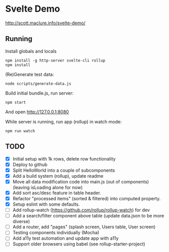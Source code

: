 # Svelte Demo

http://scott.maclure.info/svelte-demo/

## Running

Install globals and locals

```
npm install -g http-server svelte-cli rollup
npm install
```

(Re)Generate test data:

```
node scripts/generate-data.js
```

Build initial bundle.js, run server:

```
npm start
```

And open http://127.0.0.1:8080

While server is running, run app (rollup) in watch mode:

```
npm run watch
```

## TODO

- [x] Initial setup with 1k rows, delete row functionality
- [x] Deploy to github
- [x] Split HelloWorld into a couple of subcomponents
- [x] Add a build system (rollup), update readme
- [x] Move all data modification code into main.js (out of components) (leaving isLoading alone for now)
- [x] Add sort asc/desc feature in table header.
- [x] Refactor "processed items" (sorted & filtered) into computed property.
- [x] Setup eslint with some defaults.
- [ ] Add rollup-watch (https://github.com/rollup/rollup-watch) for dev
- [ ] Add a search/filter component above table (update data.json to be more diverse)
- [ ] Add a router, add "pages" (splash screen, Users table, User screen)
- [ ] Testing components individually (Mocha)
- [ ] Add a11y test automation and update app with a11y
- [ ] Support older browsers using babel (see rollup-starter-project)